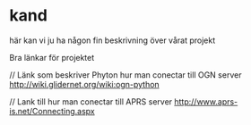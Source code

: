 # kand

här kan vi ju ha någon fin beskrivning över vårat projekt

Bra länkar för projektet


// Länk som beskriver Phyton hur man conectar till OGN server
http://wiki.glidernet.org/wiki:ogn-python

// Lank till hur man conectar till APRS server
http://www.aprs-is.net/Connecting.aspx
